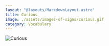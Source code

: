```yaml
---
layout: "@layouts/MarkdownLayout.astro"
title: Curious
image: ./assets/images-of-signs/curious.gif
category: Vocabulary
---
```


![Curious](@signs/curious.gif)
